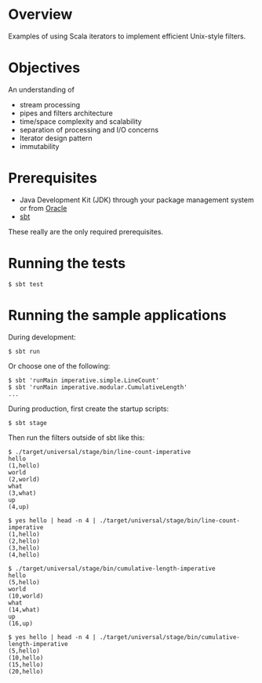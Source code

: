 # Overview

Examples of using Scala iterators to implement efficient Unix-style filters.

# Objectives

An understanding of

- stream processing
- pipes and filters architecture
- time/space complexity and scalability
- separation of processing and I/O concerns
- Iterator design pattern
- immutability

# Prerequisites

- Java Development Kit (JDK) through your package management system or from [Oracle](http://www.oracle.com/technetwork/java/javase/downloads)
- [sbt](http://www.scala-sbt.org/)

These really are the only required prerequisites.

# Running the tests

    $ sbt test

# Running the sample applications

During development:

    $ sbt run

Or choose one of the following:

    $ sbt 'runMain imperative.simple.LineCount'
    $ sbt 'runMain imperative.modular.CumulativeLength'
    ...

During production, first create the startup scripts:

    $ sbt stage

Then run the filters outside of sbt like this:

    $ ./target/universal/stage/bin/line-count-imperative
    hello
    (1,hello)
    world
    (2,world)
    what
    (3,what)
    up
    (4,up)

    $ yes hello | head -n 4 | ./target/universal/stage/bin/line-count-imperative
    (1,hello)
    (2,hello)
    (3,hello)
    (4,hello)

    $ ./target/universal/stage/bin/cumulative-length-imperative
    hello
    (5,hello)
    world
    (10,world)
    what
    (14,what)
    up
    (16,up)

    $ yes hello | head -n 4 | ./target/universal/stage/bin/cumulative-length-imperative
    (5,hello)
    (10,hello)
    (15,hello)
    (20,hello)
